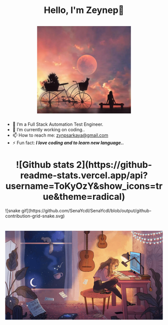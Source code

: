 ### 
<h1 align="center">
 Hello, I'm Zeynep👋
<br> 
<br>
<img src="https://github.com/ToKyOzY/ToKyOzY/blob/main/3c66cbe391e89816cacf9a80903b9a4d.jpg" align=beside width=300 >
</h1>

- 🌱 I’m a Full Stack Automation Test Engineer.
- 🔭 I’m currently working on coding..
- 📫 How to reach me: zynpsarkaya@gmail.com
- ⚡ Fun fact: ***I love coding and to learn new language..*** 

<h1 align="center">
![Github stats 2](https://github-readme-stats.vercel.app/api?username=ToKyOzY&show_icons=true&theme=radical)
</h1>
![snake gif](https://github.com/SenaYcdl/SenaYcdl/blob/output/github-contribution-grid-snake.svg)


<h1 align="center">
<img src="https://github.com/ToKyOzY/ToKyOzY/blob/main/Tumblr.gif" width=800>
</h1>

<!--img src="https://github.com/ToKyOzY/ToKyOzY/blob/main/Computer%20Work%20GIF%20-%20Computer%20Work%20Online%20-%20Discover%20%26%20Share%20GIFs.gif" width="auto">




<img align=beside width=190 src="https://github.com/ToKyOzY/ToKyOzY/blob/main/ba4efc5bf76aaef93c65227a950bb419.mp4" />
